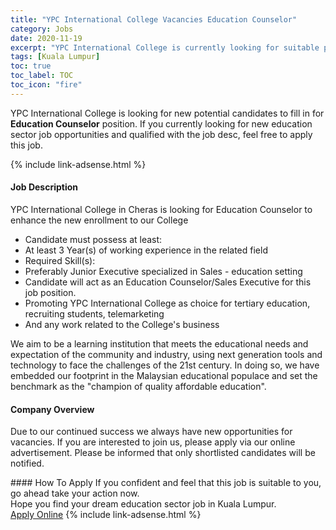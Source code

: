 ```yaml
---
title: "YPC International College Vacancies Education Counselor" 
category: Jobs 
date: 2020-11-19 
excerpt: "YPC International College is currently looking for suitable person to fill in the Education Counselor which positioned at Kuala Lumpur" 
tags: [Kuala Lumpur] 
toc: true 
toc_label: TOC 
toc_icon: "fire" 
--- 
```


<p>YPC International College is looking for new potential candidates to fill in for <b>Education Counselor</b> position. If you currently looking for new education sector job opportunities and qualified with the job desc, feel free to apply this job.
</p>{% include link-adsense.html %} 
 <div><div><div><h4>Job Description</h4></div></div><div><div><span><div><p>YPC International College in Cheras is looking for Education Counselor to enhance the new enrollment to our College</p><ul><li>Candidate must possess at least:</li><li>At least 3 Year(s) of working experience in the related field</li><li>Required Skill(s):</li><li>Preferably Junior Executive specialized in Sales - education setting</li><li>Candidate will act as an Education Counselor/Sales Executive for this job position.</li><li>Promoting YPC International College as choice for tertiary education, recruiting students, telemarketing</li><li>And any work related to the College's business</li></ul><p>We aim to be a learning institution that meets the educational needs and expectation of the community and industry, using next generation tools and technology to face the challenges of the 21st century. In doing so, we have embedded our footprint in the Malaysian educational populace and set the benchmark as the "champion of quality affordable education".</p></div></span></div></div></div> 
<div><div><div><h4>Company Overview</h4></div></div><div><div><span><div><p>Due to our continued success we always have new opportunities for vacancies. If you are interested to join us, please apply via our online advertisement. Please be informed that only shortlisted candidates will be notified.</p></div></span></div></div></div> 
#### How To Apply 
If you confident and feel that this job is suitable to you, go ahead take your action now. <br/> 
Hope you find your dream education sector job in Kuala Lumpur. <br/> 
<a href="https://www.jobstreet.com.my/en/job/education-counselor-4427155?jobId=jobstreet-my-job-4427155&sectionRank=12&token=0~3d2b125f-dad1-4f92-97fb-98739d846226&fr=SRP%20View%20In%20New%20Ta" class="btn btn--info" target="_blank" rel="nofollow noopenner">Apply Online</a> 
{% include link-adsense.html %} 